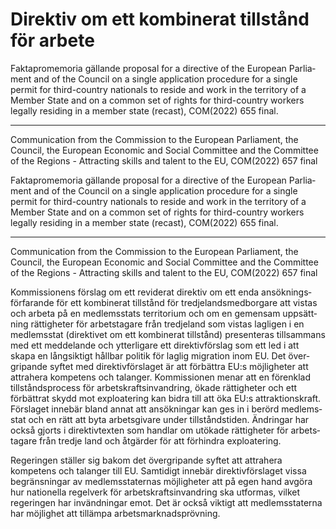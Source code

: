 # Direktiv om ett kombinerat tillstånd för arbete

Faktapromemoria gällande proposal for a directive of the European Parlia­ment and of the Council on a single applica­tion pro­cedure for a single permit for third-country nationals to reside and work in the territory of a Member State and on a common set of rights for third-country workers legally residing in a member state (recast), COM(2022) 655 final.

------

Communication from the Commission to the European Parlia­ment, the Council, the European Economic and Social Com­mittee and the Com­mittee of the Regions - Attracting skills and talent to the EU, COM(2022) 657 final

Faktapromemoria gällande proposal for a directive of the European Parlia­ment and of the Council on a single applica­tion pro­cedure for a single permit for third-country nationals to reside and work in the territory of a Member State and on a common set of rights for third-country workers legally residing in a member state (recast), COM(2022) 655 final.

------

Communication from the Commission to the European Parlia­ment, the Council, the European Economic and Social Com­mittee and the Com­mittee of the Regions - Attracting skills and talent to the EU, COM(2022) 657 final

Kommissionens förslag om ett reviderat direktiv om ett enda ansöknings­­förfarande för ett kombi­nerat tillstånd för tredje­lands­medborgare att vistas och arbeta på en medlems­stats territorium och om en gemen­sam uppsätt­ning rättig­heter för arbets­tagare från tredje­land som vistas lagligen i en medlems­stat (direktivet om ett kombi­nerat tillstånd) presen­teras tillsam­mans med ett med­delande och ytter­ligare ett direktiv­förslag som ett led i att skapa en lång­siktigt hållbar politik för laglig migration inom EU. Det över­gripande syftet med direktiv­förslaget är att förbättra EU:s möjlig­heter att attrahera kompetens och talanger. Kommis­sionen menar att en förenklad tillstånds­­process för arbets­krafts­invandring, ökade rättigheter och ett förbättrat skydd mot exploatering kan bidra till att öka EU:s attraktions­kraft. Förslaget innebär bland annat att ansök­ningar kan ges in i berörd medlems­stat och en rätt att byta arbets­givare under tillstånds­tiden. Ändringar har också gjorts i direktiv­texten som handlar om utökade rättig­heter för arbets­tagare från tredje land och åtgärder för att förhindra exploatering.

Regeringen ställer sig bakom det över­gripande syftet att attra­hera kompetens och talanger till EU. Samtidigt innebär direktiv­förslaget vissa begräns­ningar av medlems­­staternas möjlig­heter att på egen hand avgöra hur natio­nella regelverk för arbets­krafts­invandring ska utformas, vilket regeringen har invänd­ningar emot. Det är också viktigt att medlems­staterna har möjlighet att tillämpa arbets­­marknads­­prövning.
